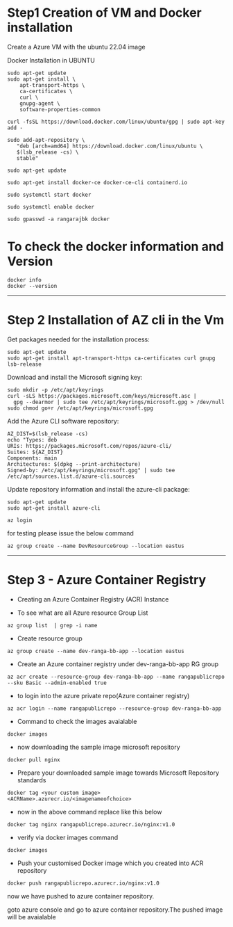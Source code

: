 # Step1 Creation of VM and Docker installation

Create a Azure VM with the  ubuntu 22.04 image 

Docker Installation in UBUNTU

```
sudo apt-get update
sudo apt-get install \
    apt-transport-https \
    ca-certificates \
    curl \
    gnupg-agent \
    software-properties-common

curl -fsSL https://download.docker.com/linux/ubuntu/gpg | sudo apt-key add -

sudo add-apt-repository \
   "deb [arch=amd64] https://download.docker.com/linux/ubuntu \
   $(lsb_release -cs) \
   stable"
   
sudo apt-get update

sudo apt-get install docker-ce docker-ce-cli containerd.io

sudo systemctl start docker

sudo systemctl enable docker

sudo gpasswd -a rangarajbk docker
```
# To check the docker information and Version
```
docker info
docker --version
```

********************************************************
# Step 2 Installation of AZ cli in the Vm

Get packages needed for the installation process:

```
sudo apt-get update
sudo apt-get install apt-transport-https ca-certificates curl gnupg lsb-release
```
Download and install the Microsoft signing key:

```
sudo mkdir -p /etc/apt/keyrings
curl -sLS https://packages.microsoft.com/keys/microsoft.asc |
  gpg --dearmor | sudo tee /etc/apt/keyrings/microsoft.gpg > /dev/null
sudo chmod go+r /etc/apt/keyrings/microsoft.gpg
```

Add the Azure CLI software repository:

```
AZ_DIST=$(lsb_release -cs)
echo "Types: deb
URIs: https://packages.microsoft.com/repos/azure-cli/
Suites: ${AZ_DIST}
Components: main
Architectures: $(dpkg --print-architecture)
Signed-by: /etc/apt/keyrings/microsoft.gpg" | sudo tee /etc/apt/sources.list.d/azure-cli.sources
```
Update repository information and install the azure-cli package:

```
sudo apt-get update
sudo apt-get install azure-cli
```

```
az login
```

for testing please issue the below command 

```
az group create --name DevResourceGroup --location eastus
```
********************************************************************************************************

# Step 3 - Azure Container Registry

- Creating an Azure Container Registry (ACR) Instance

- To see what are all Azure resource Group List

```
az group list  | grep -i name 
```

- Create resource group 

```
az group create --name dev-ranga-bb-app --location eastus
```

- Create an Azure container registry under dev-ranga-bb-app RG group

```
az acr create --resource-group dev-ranga-bb-app --name rangapublicrepo --sku Basic --admin-enabled true
```
- to login into the azure private repo(Azure container registry)

```
az acr login --name rangapublicrepo --resource-group dev-ranga-bb-app
```

- Command to check the images avaialable 

```
docker images
```

- now downloading the sample image microsoft repository

```
docker pull nginx
```

- Prepare your downloaded sample image towards Microsoft Repository standards 

```
docker tag <your custom image> <ACRName>.azurecr.io/<imagenameofchoice>
```

- now in the above command replace like this below

```
docker tag nginx rangapublicrepo.azurecr.io/nginx:v1.0
```

- verify via docker images command

```
docker images
```

- Push your customised Docker image which you created into ACR repository

```
docker push rangapublicrepo.azurecr.io/nginx:v1.0
```


now we have pushed to azure container repository.

goto azure console and go to azure container repository.The pushed image will be avaialable 

